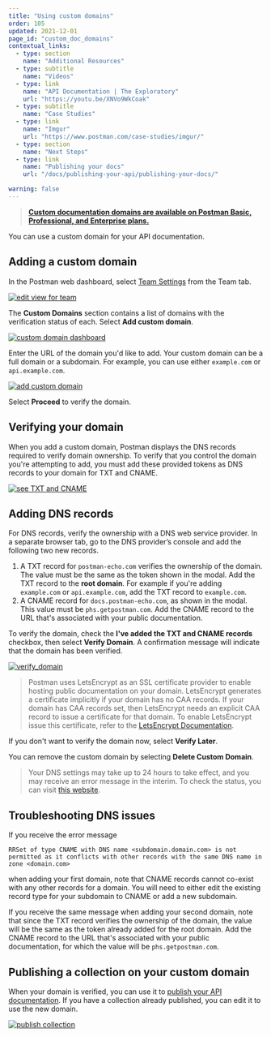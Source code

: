 ```yaml
---
title: "Using custom domains"
order: 105
updated: 2021-12-01
page_id: "custom_doc_domains"
contextual_links:
  - type: section
    name: "Additional Resources"
  - type: subtitle
    name: "Videos"
  - type: link
    name: "API Documentation | The Exploratory"
    url: "https://youtu.be/XNVo9WkCoak"
  - type: subtitle
    name: "Case Studies"
  - type: link
    name: "Imgur"
    url: "https://www.postman.com/case-studies/imgur/"
  - type: section
    name: "Next Steps"
  - type: link
    name: "Publishing your docs"
    url: "/docs/publishing-your-api/publishing-your-docs/"

warning: false
---
```


> __[Custom documentation domains are available on Postman Basic, Professional, and Enterprise plans.](https://www.postman.com/pricing)__

You can use a custom domain for your API documentation.

## Adding a custom domain

In the Postman web dashboard, select [Team Settings](https://go.postman.co/settings/team/general) from the Team tab.

[![edit view for team](https://assets.postman.com/postman-docs/edit-team-profile-a.jpg)](https://assets.postman.com/postman-docs/edit-team-profile-a.jpg)

The __Custom Domains__ section contains a list of domains with the verification status of each. Select __Add custom domain__.

[![custom domain dashboard](https://assets.postman.com/postman-docs/dashboard-view-custom-domains-v9.1.jpg)](https://assets.postman.com/postman-docs/dashboard-view-custom-domains-v9.1.jpg)

Enter the URL of the domain you'd like to add. Your custom domain can be a full domain or a subdomain. For example, you can use either `example.com` or `api.example.com`.

[![add custom domain](https://assets.postman.com/postman-docs/add-custom-domain-v9.1.jpg)](https://assets.postman.com/postman-docs/add-custom-domain-v9.1.jpg)

Select __Proceed__ to verify the domain.

## Verifying your domain

When you add a custom domain, Postman displays the DNS records required to verify domain ownership. To verify that you control the domain you're attempting to add, you must add these provided tokens as DNS records to your domain for TXT and CNAME.

[![see TXT and CNAME](https://assets.postman.com/postman-docs/verfication-tokens-1.jpg)](https://assets.postman.com/postman-docs/verfication-tokens-1.jpg)

## Adding DNS records

For DNS records, verify the ownership with a DNS web service provider. In a separate browser tab, go to the DNS provider’s console and add the following two new records.

1. A TXT record for `postman-echo.com` verifies the ownership of the domain. The value must be the same as the token shown in the modal. Add the TXT record to the __root domain__. For example if you're adding `example.com` or `api.example.com`, add the TXT record to `example.com`.
2. A CNAME record for `docs.postman-echo.com`, as shown in the modal. This value must be `phs.getpostman.com`. Add the CNAME record to the URL that's associated with your public documentation.

To verify the domain, check the __I've added the TXT and CNAME records__ checkbox, then select __Verify Domain__. A confirmation message will indicate that the domain has been verified.

[![verify_domain](https://assets.postman.com/postman-docs/docs-verify-domain-1.jpg)](https://assets.postman.com/postman-docs/docs-verify-domain-1.jpg)

> Postman uses LetsEncrypt as an SSL certificate provider to enable hosting public documentation on your domain. LetsEncrypt generates a certificate implicitly if your domain has no CAA records. If your domain has CAA records set, then LetsEncrypt needs an explicit CAA record to issue a certificate for that domain. To enable LetsEncrypt issue this certificate, refer to the [LetsEncrypt Documentation](https://letsencrypt.org/docs/caa/).

If you don't want to verify the domain now, select __Verify Later__.

You can remove the custom domain by selecting __Delete Custom Domain__.

> Your DNS settings may take up to 24 hours to take effect, and you may receive an error message in the interim. To check the status, you can visit [this website](https://www.whatsmydns.net/).

## Troubleshooting DNS issues

If you receive the error message

```
RRSet of type CNAME with DNS name <subdomain.domain.com> is not permitted as it conflicts with other records with the same DNS name in zone <domain.com>
```

when adding your first domain, note that CNAME records cannot co-exist with any other records for a domain. You will need to either edit the existing record type for your subdomain to CNAME or add a new subdomain.

If you receive the same message when adding your second domain, note that since the TXT record verifies the ownership of the domain, the value will be the same as the token already added for the root domain. Add the CNAME record to the URL that's associated with your public documentation, for which the value will be `phs.getpostman.com`.

## Publishing a collection on your custom domain

When your domain is verified, you can use it to [publish your API documentation](/docs/publishing-your-api/publishing-your-docs/). If you have a collection already published, you can edit it to use the new domain.

[![publish collection](https://assets.postman.com/postman-docs/publish-collection-edit-1.jpg)](https://assets.postman.com/postman-docs/publish-collection-edit-1.jpg)
